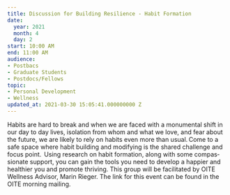 ```yaml
---
title: Discussion for Building Resilience - Habit Formation
date:
  year: 2021
  month: 4
  day: 2
start: 10:00 AM
end: 11:00 AM
audience:
- Postbacs
- Graduate Students
- Postdocs/Fellows
topic:
- Personal Development
- Wellness
updated_at: 2021-03-30 15:05:41.000000000 Z
---
```

<span class="TextRun SCXW187502204 BCX0" lang="EN-US" xml:lang="EN-US"
data-contrast="none"><span class="NormalTextRun SCXW187502204
BCX0">Habits are hard to break and when we are faced with a monumental
shift in our day to day lives, isolation from whom and what we love, and
fear about the future, we are likely to rely on habits even more than
usual. </span></span><span class="TextRun SCXW187502204 BCX0"
lang="EN-US" xml:lang="EN-US" data-contrast="none"><span
class="NormalTextRun SCXW187502204 BCX0"
data-ccp-charstyle="normaltextrun">Come to a safe space where habit
building and modifying is the shared challenge and focus point.  Using
research on habit </span></span><span class="TextRun SCXW187502204 BCX0"
lang="EN-US" xml:lang="EN-US" data-contrast="none"><span
class="NormalTextRun SCXW187502204 BCX0"
data-ccp-charstyle="normaltextrun">formation</span></span><span
class="TextRun SCXW187502204 BCX0" lang="EN-US" xml:lang="EN-US"
data-contrast="none"><span class="NormalTextRun SCXW187502204 BCX0"
data-ccp-charstyle="normaltextrun">, along with some compassionate
support, you can gain the tools you need to develop a happier and
healthier you and </span></span><span class="TextRun SCXW187502204 BCX0"
lang="EN-US" xml:lang="EN-US" data-contrast="none"><span
class="NormalTextRun SCXW187502204 BCX0"
data-ccp-charstyle="normaltextrun">promote thriving.</span></span><span
class="EOP SCXW187502204 BCX0" data-ccp-props="{}"> This group will be
facilitated by OITE Wellness Advisor, Marin Rieger. The link for this
event can be found in the OITE morning mailing.</span>
